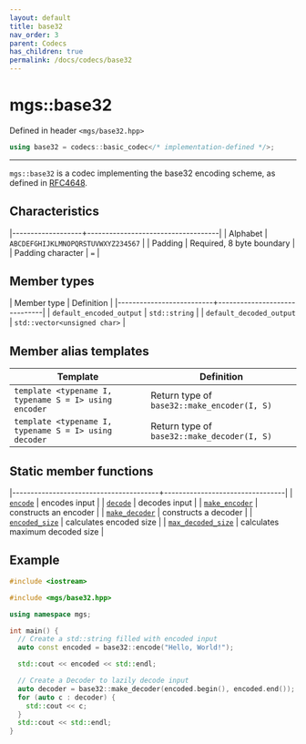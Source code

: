 ```yaml
---
layout: default
title: base32
nav_order: 3
parent: Codecs
has_children: true
permalink: /docs/codecs/base32
---
```


# mgs::base32

Defined in header `<mgs/base32.hpp>`

```cpp
using base32 = codecs::basic_codec</* implementation-defined */>;
```

---

`mgs::base32` is a codec implementing the base32 encoding scheme, as defined in [RFC4648](https://tools.ietf.org/html/rfc4648).

## Characteristics

|-------------------+------------------------------------|
| Alphabet          | `ABCDEFGHIJKLMNOPQRSTUVWXYZ234567` |
| Padding           | Required, 8 byte boundary          |
| Padding character | `=`                                |

## Member types

| Member type              | Definition                   |
|--------------------------+------------------------------|
| `default_encoded_output` | `std::string`                |
| `default_decoded_output` | `std::vector<unsigned char>` |

## Member alias templates

| Template                                              | Definition                                  |
|-------------------------------------------------------|---------------------------------------------|
| `template <typename I, typename S = I> using encoder` | Return type of `base32::make_encoder(I, S)` |
| `template <typename I, typename S = I> using decoder` | Return type of `base32::make_decoder(I, S)` |

## Static member functions

|----------------------------------------+---------------------------------|
| [`encode`](encode)                     | encodes input                   |
| [`decode`](decode)                     | decodes input                   |
| [`make_encoder`](make_encoder)         | constructs an encoder           |
| [`make_decoder`](make_decoder)         | constructs a decoder            |
| [`encoded_size`](encoded_size)         | calculates encoded size         |
| [`max_decoded_size`](max_decoded_size) | calculates maximum decoded size |

## Example

```cpp
#include <iostream>

#include <mgs/base32.hpp>

using namespace mgs;

int main() {
  // Create a std::string filled with encoded input
  auto const encoded = base32::encode("Hello, World!");

  std::cout << encoded << std::endl;

  // Create a Decoder to lazily decode input
  auto decoder = base32::make_decoder(encoded.begin(), encoded.end());
  for (auto c : decoder) {
    std::cout << c;
  }
  std::cout << std::endl;
}
```
